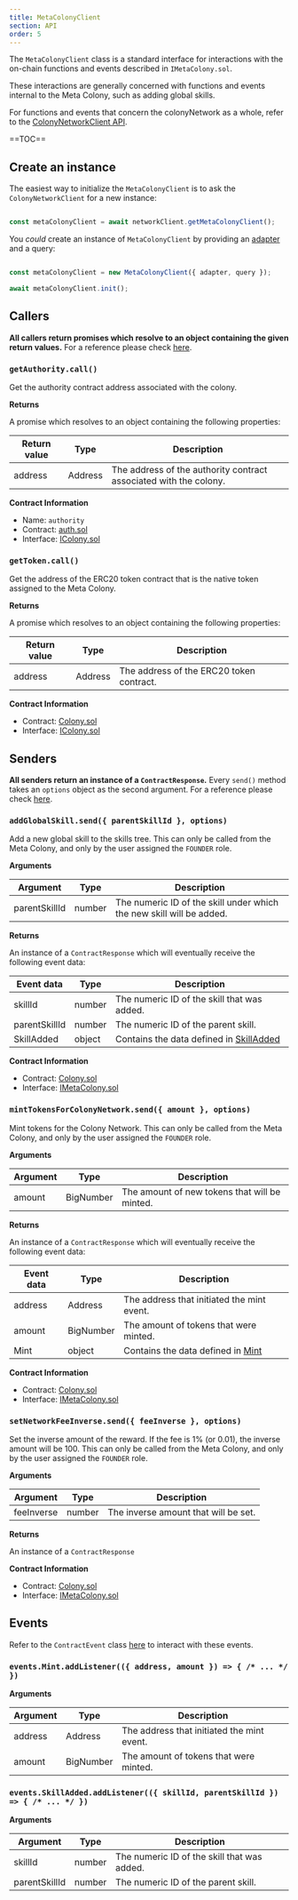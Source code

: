 ```yaml
---
title: MetaColonyClient
section: API
order: 5
---
```


The `MetaColonyClient` class is a standard interface for interactions with the on-chain functions and events described in `IMetaColony.sol`.

These interactions are generally concerned with functions and events internal to the Meta Colony, such as adding global skills.

For functions and events that concern the colonyNetwork as a whole, refer to the [ColonyNetworkClient API](/colonyjs/api-colonynetworkclient/).

==TOC==

## Create an instance

The easiest way to initialize the `MetaColonyClient` is to ask the `ColonyNetworkClient` for a new instance:

```js

const metaColonyClient = await networkClient.getMetaColonyClient();

```

You _could_ create an instance of `MetaColonyClient` by providing an [adapter](/colonyjs/docs-adapters) and a query:

```js

const metaColonyClient = new MetaColonyClient({ adapter, query });

await metaColonyClient.init();

```

  
## Callers

**All callers return promises which resolve to an object containing the given return values.** For a reference please check [here](/colonyjs/docs-contractclient/#callers).

### `getAuthority.call()`

Get the authority contract address associated with the colony.


**Returns**

A promise which resolves to an object containing the following properties:

|Return value|Type|Description|
|---|---|---|
|address|Address|The address of the authority contract associated with the colony.|

**Contract Information**


  - Name: `authority`
  - Contract: [auth.sol](https://github.com/dapphub/dappsys-monolithic/blob/002389d43cf54e8f0b919fee1fc364b20ebdf626//auth.sol)
  - Interface: [IColony.sol](https://github.com/JoinColony/colonyNetwork/tree/f73dc84a41f5fc1962c999a24e13b15ba491b8a6/contracts/IColony.sol)
  

### `getToken.call()`

Get the address of the ERC20 token contract that is the native token assigned to the Meta Colony.


**Returns**

A promise which resolves to an object containing the following properties:

|Return value|Type|Description|
|---|---|---|
|address|Address|The address of the ERC20 token contract.|

**Contract Information**


  
  - Contract: [Colony.sol](https://github.com/JoinColony/colonyNetwork/tree/f73dc84a41f5fc1962c999a24e13b15ba491b8a6/contracts/Colony.sol)
  - Interface: [IColony.sol](https://github.com/JoinColony/colonyNetwork/tree/f73dc84a41f5fc1962c999a24e13b15ba491b8a6/contracts/IColony.sol)
  

  
## Senders

**All senders return an instance of a `ContractResponse`.** Every `send()` method takes an `options` object as the second argument. For a reference please check [here](/colonyjs/docs-contractclient/#senders).
### `addGlobalSkill.send({ parentSkillId }, options)`

Add a new global skill to the skills tree. This can only be called from the Meta Colony, and only by the user assigned the `FOUNDER` role.

**Arguments**

|Argument|Type|Description|
|---|---|---|
|parentSkillId|number|The numeric ID of the skill under which the new skill will be added.|

**Returns**

An instance of a `ContractResponse` which will eventually receive the following event data:

|Event data|Type|Description|
|---|---|---|
|skillId|number|The numeric ID of the skill that was added.|
|parentSkillId|number|The numeric ID of the parent skill.|
|SkillAdded|object|Contains the data defined in [SkillAdded](#eventsskilladdedaddlistener-skillid-parentskillid-------)|

**Contract Information**


  
  - Contract: [Colony.sol](https://github.com/JoinColony/colonyNetwork/tree/f73dc84a41f5fc1962c999a24e13b15ba491b8a6/contracts/Colony.sol)
  - Interface: [IMetaColony.sol](https://github.com/JoinColony/colonyNetwork/tree/f73dc84a41f5fc1962c999a24e13b15ba491b8a6/contracts/IMetaColony.sol)
  

### `mintTokensForColonyNetwork.send({ amount }, options)`

Mint tokens for the Colony Network. This can only be called from the Meta Colony, and only by the user assigned the `FOUNDER` role.

**Arguments**

|Argument|Type|Description|
|---|---|---|
|amount|BigNumber|The amount of new tokens that will be minted.|

**Returns**

An instance of a `ContractResponse` which will eventually receive the following event data:

|Event data|Type|Description|
|---|---|---|
|address|Address|The address that initiated the mint event.|
|amount|BigNumber|The amount of tokens that were minted.|
|Mint|object|Contains the data defined in [Mint](#eventsmintaddlistener-address-amount-------)|

**Contract Information**


  
  - Contract: [Colony.sol](https://github.com/JoinColony/colonyNetwork/tree/f73dc84a41f5fc1962c999a24e13b15ba491b8a6/contracts/Colony.sol)
  - Interface: [IMetaColony.sol](https://github.com/JoinColony/colonyNetwork/tree/f73dc84a41f5fc1962c999a24e13b15ba491b8a6/contracts/IMetaColony.sol)
  

### `setNetworkFeeInverse.send({ feeInverse }, options)`

Set the inverse amount of the reward. If the fee is 1% (or 0.01), the inverse amount will be 100. This can only be called from the Meta Colony, and only by the user assigned the `FOUNDER` role.

**Arguments**

|Argument|Type|Description|
|---|---|---|
|feeInverse|number|The inverse amount that will be set.|

**Returns**

An instance of a `ContractResponse`



**Contract Information**


  
  - Contract: [Colony.sol](https://github.com/JoinColony/colonyNetwork/tree/f73dc84a41f5fc1962c999a24e13b15ba491b8a6/contracts/Colony.sol)
  - Interface: [IMetaColony.sol](https://github.com/JoinColony/colonyNetwork/tree/f73dc84a41f5fc1962c999a24e13b15ba491b8a6/contracts/IMetaColony.sol)
  

  
  
## Events

Refer to the `ContractEvent` class [here](/colonyjs/docs-contractclient/#events) to interact with these events.


### `events.Mint.addListener(({ address, amount }) => { /* ... */ })`



**Arguments**

|Argument|Type|Description|
|---|---|---|
|address|Address|The address that initiated the mint event.|
|amount|BigNumber|The amount of tokens that were minted.|


### `events.SkillAdded.addListener(({ skillId, parentSkillId }) => { /* ... */ })`



**Arguments**

|Argument|Type|Description|
|---|---|---|
|skillId|number|The numeric ID of the skill that was added.|
|parentSkillId|number|The numeric ID of the parent skill.|